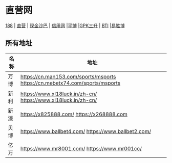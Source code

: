 # 直营网

[188](188.md) | [直营](bb.md) | [现金沙巴](sb.md) | [信用网](xy.md)  |[平博](pb.md)  |[GPK三升](gpk.md) | [BTI](bti.md)  |[易胜博](ysb.md) 

## 所有地址

| 名称 | 地址                    |
| ------------- | ------------------------------ |
| 万博 | https://cn.man153.com/sports/msports https://cn.mebetx74.com/sports/msports      |
| 新利 | https://www.xl18luck.in/zh-cn/ https://www.xl18luck.in/zh-cn/    |
| 新濠 |https://x825888.com/ https://x268888.com |
| 贝博 |https://www.ballbet4.com/ https://www.ballbet2.com/ |
| 亿万 |https://www.mr8001.com/ https://www.mr001cc/ |
